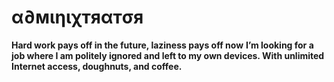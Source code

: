# α∂мιηιχтяαтσя 

**Hard work pays off in the future, laziness pays off now**
**I’m looking for a job where I am politely ignored and left to my own devices. With unlimited Internet access, doughnuts, and coffee.**
